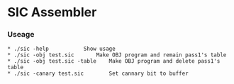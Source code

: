 # SIC Assembler
### Useage
	* ./sic -help			Show usage
	* ./sic -obj test.sic		Make OBJ program and remain pass1's table
	* ./sic -obj test.sic -table	Make OBJ program and delete pass1's table
	* ./sic -canary test.sic		Set cannary bit to buffer
